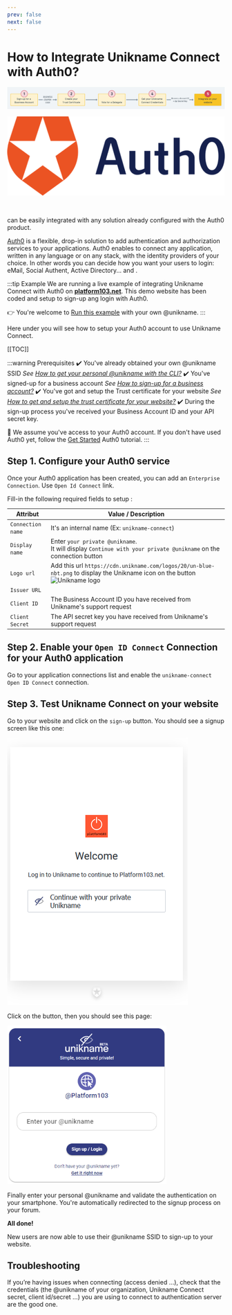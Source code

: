 ```yaml
---
prev: false
next: false
---
```


# How to Integrate Unikname Connect with Auth0?

![install-unikname-connect-step](./../../images/install-unikname-connect-step5.png)

<hpicture noshadow>![Auth0](./auth0-logo-full.png)</hpicture>

<br/>

<brand name="UNC"/> can be easily integrated with any solution already configured with the Auth0 product. 

[Auth0](https://auth0.com) is a flexible, drop-in solution to add authentication and authorization services to your applications. Auth0 enables to connect any application, written in any language or on any stack, with the identity providers of your choice.
In other words you can decide how you want your users to login: eMail, Social Authent, Active Directory... and <brand name="UNC"/>.

:::tip Example
We are running a live example of integrating Unikname Connect with Auth0 on [**platform103.net**](https://www.platform103.net).
This demo website has been coded and setup to sign-up ang login with Auth0.

👉 You're welcome to [Run this example](https://www.platform103.net) with your own @unikname.
:::

Here under you will see how to setup your Auth0 account to use Unikname Connect.

[[TOC]]

<hseparator/>

:::warning Prerequisites
:heavy_check_mark: You've already obtained your own @unikname SSID
<hbox>_See [How to get your personal @unikname with the CLI?](./howto-get-my-unikname-via-cli)_</hbox>
:heavy_check_mark: You've signed-up for a business account
<hbox>_See [How to sign-up for a business account?](./howto-signup-business-account)_</hbox>
:heavy_check_mark: You've got and setup the Trust certificate for your website
<hbox>_See [How to get and setup the trust certificate for your website?](./howto-get-unikname-trust-certificate-organization)_</hbox>
:heavy_check_mark: During the sign-up process you've received your Business Account ID and your API secret key.

:book: We assume you've access to your Auth0 account.
<hbox>If you don't have used Auth0 yet, follow the [Get Started](https://auth0.com/docs/quickstarts) Auth0 tutorial.</hbox>
:::

## Step 1. Configure your Auth0 service

Once your Auth0 application has been created, you can add an `Enterprise Connection`. Use `Open Id Connect` link.

Fill-in the following required fields to setup <brand name="UNC"/>: 

| Attribut | Value / Description |
|--------|-----------|
| `Connection name` | It's an internal name (Ex: `unikname-connect`) |
| `Display name` | Enter `your private @unikname`.<br/>It will display `Continue with your private @unikname` on the connection button |
| `Logo url` | Add this url `https://cdn.unikname.com/logos/20/un-blue-nbt.png` to display the Unikname icon on the button ![Unikname logo](https://cdn.unikname.com/logos/20/un-blue-nbt.png) |
| `Issuer URL` | <UncServerUrl/> |
| `Client ID` | The Business Account ID you have received from Unikname's support request |
| `Client Secret` | The API secret key you have received from Unikname's support request |

## Step 2. Enable your `Open ID Connect` Connection for your Auth0 application

Go to your application connections list and enable the `unikname-connect` `Open ID Connect` connection.

## Step 3. Test Unikname Connect on your website

Go to your website and click on the `sign-up` button. You should see a signup screen like this one:

<hpicture noshadow>![Auth0 with Unikname Connect](./auth0-login-screen-with-unc.png)</hpicture>

Click on the button, then you should see this page:

<hpicture noshadow>![enter-your-unikname](./unc-enter-unikname-platform103.png)</hpicture>

Finally enter your personal @unikname and validate the authentication on your smartphone. You're automatically redirected to the signup process on your forum.

**All done!**

New users are now able to use their @unikname SSID to sign-up to your website.

<hseparator/>

## Troubleshooting

If you’re having issues when connecting (access denied ...), check that the credentials (the @unikname of your organization, Unikname Connect secret, client id/secret ...) you are using to connect to <brand name="UNC"/> authentication server are the good one.


